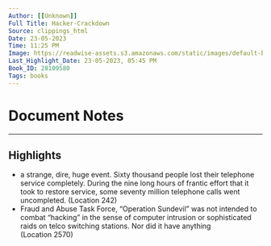 ```yaml
---
Author: [[Unknown]]
Full Title: Hacker-Crackdown
Source: clippings_html
Date: 23-05-2023
Time: 11:25 PM
Image: https://readwise-assets.s3.amazonaws.com/static/images/default-book-icon-8.18caceaece2b.png
Last_Highlight_Date: 23-05-2023, 05:45 PM
Book_ID: 28109580
Tags: books
---
```


# Document Notes

---

## Highlights
- a strange, dire, huge event. Sixty thousand people lost their telephone service completely. During the nine long hours of frantic effort that it took to restore service, some seventy million telephone calls went uncompleted. (Location 242)
- Fraud and Abuse Task Force, “Operation Sundevil” was not intended to combat “hacking” in the sense of computer intrusion or sophisticated raids on telco switching stations. Nor did it have anything (Location 2570)

